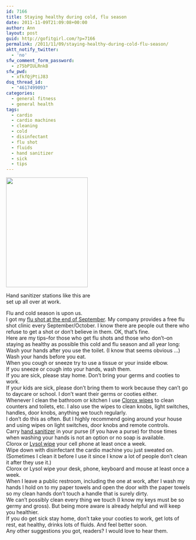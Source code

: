 ```yaml
---
id: 7166
title: Staying healthy during cold, flu season
date: 2011-11-09T21:09:08+00:00
author: Ann
layout: post
guid: http://gofitgirl.com/?p=7166
permalink: /2011/11/09/staying-healthy-during-cold-flu-season/
aktt_notify_twitter:
  - 'no'
sfw_comment_form_password:
  - z75bPIULRnkB
sfw_pwd:
  - xfkfQjPtiJ83
dsq_thread_id:
  - "4617499093"
categories:
  - general fitness
  - general health
tags:
  - cardio
  - cardio machines
  - cleaning
  - cold
  - disinfectant
  - flu shot
  - fluids
  - hand sanitizer
  - sick
  - tips
---
```

<div id="attachment_7167" style="width: 233px" class="wp-caption alignleft">
  <a href="http://gofitgirl.com/blog/wp-content/uploads/2011/11/hand-sand2.jpg"><img class="size-medium wp-image-7167" title="hand sand" src="http://gofitgirl.com/blog/wp-content/uploads/2011/11/hand-sand2-223x300.jpg" alt="" width="223" height="300" /></a>
  
  <p class="wp-caption-text">
    Hand sanitizer stations like this are set up all over at work.
  </p>
</div>

  
Flu and cold season is upon us.  
I got my [flu shot at the end of September](http://gofitgirl.com/?p=6663). My company provides a free flu shot clinic every September/October. I know there are people out there who refuse to get a shot or don&#8217;t believe in them. OK, that&#8217;s fine.  
Here are my tips&#8211;for those who get flu shots and those who don&#8217;t&#8211;on staying as healthy as possible this cold and flu season and all year long:  
Wash your hands after you use the toilet. (I know that seems obvious &#8230;)  
Wash your hands before you eat.  
When you cough or sneeze try to use a tissue or your inside elbow.  
If you sneeze or cough into your hands, wash them.  
If you are sick, please stay home. Don&#8217;t bring your germs and cooties to work.  
If your kids are sick, please don&#8217;t bring them to work because they can&#8217;t go to daycare or school. I don&#8217;t want their germs or cooties either.  
Whenever I clean the bathroom or kitchen I use [Clorox wipes](http://www.clorox.com/products/clorox-disinfecting-wipes/) to clean counters and toilets, etc. I also use the wipes to clean knobs, light switches, handles, door knobs, anything we touch regularly.  
I don&#8217;t do this as often. But I highly recommend going around your house and using wipes on light switches, door knobs and remote controls.  
Carry [hand sanitizer](http://www.target.com/p/up-up-Hand-Sanitizer-2-oz/-/A-11633442) in your purse (if you have a purse) for those times when washing your hands is not an option or no soap is available.  
Clorox or [Lysol wipe](http://www.lysol.com/cleaning-products/disinfecting-wipes/disinfecting-wipes-4in1) your cell phone at least once a week.  
Wipe down with disinfectant the cardio machine you just sweated on. (Sometimes I clean it before I use it since I know a lot of people don&#8217;t clean it after they use it.)  
Clorox or Lysol wipe your desk, phone, keyboard and mouse at least once a week.  
When I leave a public restroom, including the one at work, after I wash my hands I hold on to my paper towels and open the door with the paper towels so my clean hands don&#8217;t touch a handle that is surely dirty.  
We can&#8217;t possibly clean every thing we touch (I know my keys must be so germy and gross). But being more aware is already helpful and will keep you healthier.  
If you do get sick stay home, don&#8217;t take your cooties to work, get lots of rest, eat healthy, drinks lots of fluids. And feel better soon.  
Any other suggestions you got, readers? I would love to hear them.